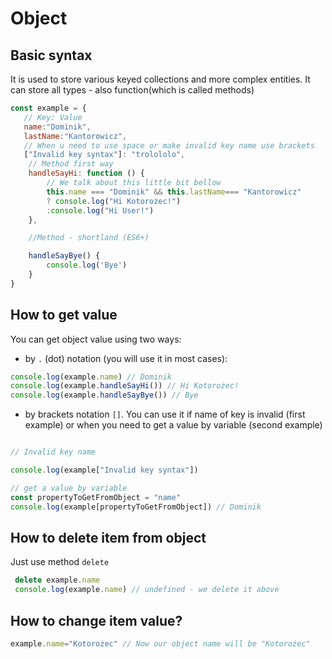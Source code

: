 # Object

## Basic syntax 
 It is used to store various keyed collections and more complex entities. It can store all types - also function(which is called methods)

```js
const example = {
   // Key: Value
   name:"Dominik",
   lastName:"Kantorowicz",
   // When u need to use space or make invalid key name use brackets
   ["Invalid key syntax"]: "trolololo",
    // Method first way
    handleSayHi: function () {
        // We talk about this little bit bellow
        this.name === "Dominik" && this.lastName=== "Kantorowicz" 
        ? console.log("Hi Kotorożec!")
        :console.log("Hi User!")
    },

    //Method - shortland (ES6+) 

    handleSayBye() {
        console.log('Bye')
    }
}
```

## How to get value 
You can get object value using two ways: 

- by `.` (dot) notation (you will use it in most cases):

```js
console.log(example.name) // Dominik
console.log(example.handleSayHi()) // Hi Kotorożec!
console.log(example.handleSayBye()) // Bye
``` 

- by brackets notation `[]`. You can use it if name of key is invalid (first example) or when you need to get a value by variable (second example)

```js 

// Invalid key name

console.log(example["Invalid key syntax"])

// get a value by variable
const propertyToGetFromObject = "name"
console.log(example[propertyToGetFromObject]) // Dominik 
```

## How to delete item from object 
Just use method `delete` 

```js
 delete example.name
 console.log(example.name) // undefined - we delete it above

 ```

 ## How to change item value? 

 ```js
 example.name="Kotorożec" // Now our object name will be "Kotorożec"
 ```